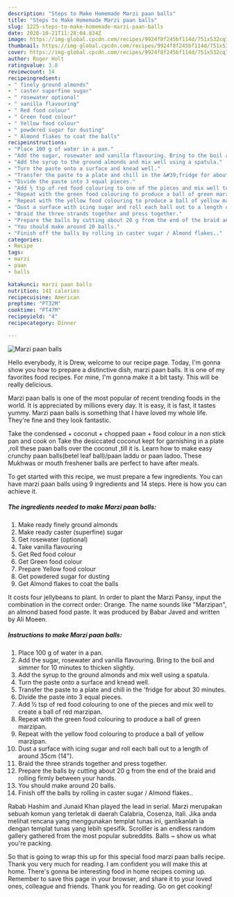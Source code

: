 ```yaml
---
description: "Steps to Make Homemade Marzi paan balls"
title: "Steps to Make Homemade Marzi paan balls"
slug: 1225-steps-to-make-homemade-marzi-paan-balls
date: 2020-10-21T11:28:04.834Z
image: https://img-global.cpcdn.com/recipes/9924f8f245bf114d/751x532cq70/marzi-paan-balls-recipe-main-photo.jpg
thumbnail: https://img-global.cpcdn.com/recipes/9924f8f245bf114d/751x532cq70/marzi-paan-balls-recipe-main-photo.jpg
cover: https://img-global.cpcdn.com/recipes/9924f8f245bf114d/751x532cq70/marzi-paan-balls-recipe-main-photo.jpg
author: Roger Holt
ratingvalue: 3.8
reviewcount: 14
recipeingredient:
- " finely ground almonds"
- " caster superfine sugar"
- " rosewater optional"
- " vanilla flavouring"
- " Red food colour"
- " Green food colour"
- " Yellow food colour"
- " powdered sugar for dusting"
- " Almond flakes to coat the balls"
recipeinstructions:
- "Place 100 g of water in a pan."
- "Add the sugar, rosewater and vanilla flavouring. Bring to the boil and simmer for 10 minutes to thicken slightly."
- "Add the syrup to the ground almonds and mix well using a spatula."
- "Turn the paste onto a surface and knead well."
- "Transfer the paste to a plate and chill in the &#39;fridge for about 30 minutes."
- "Divide the paste into 3 equal pieces."
- "Add ½ tsp of red food colouring to one of the pieces and mix well to create a ball of red marzipan."
- "Repeat with the green food colouring to produce a ball of green marzipan."
- "Repeat with the yellow food colouring to produce a ball of yellow marzipan."
- "Dust a surface with icing sugar and roll each ball out to a length of around 35cm (14&#34;)."
- "Braid the three strands together and press together."
- "Prepare the balls by cutting about 20 g from the end of the braid and rolling firmly between your hands."
- "You should make around 20 balls."
- "Finish off the balls by rolling in caster sugar / Almond flakes.."
categories:
- Recipe
tags:
- marzi
- paan
- balls

katakunci: marzi paan balls 
nutrition: 141 calories
recipecuisine: American
preptime: "PT32M"
cooktime: "PT47M"
recipeyield: "4"
recipecategory: Dinner

---
```



![Marzi paan balls](https://img-global.cpcdn.com/recipes/9924f8f245bf114d/751x532cq70/marzi-paan-balls-recipe-main-photo.jpg)

Hello everybody, it is Drew, welcome to our recipe page. Today, I'm gonna show you how to prepare a distinctive dish, marzi paan balls. It is one of my favorites food recipes. For mine, I'm gonna make it a bit tasty. This will be really delicious.

Marzi paan balls is one of the most popular of recent trending foods in the world. It is appreciated by millions every day. It is easy, it is fast, it tastes yummy. Marzi paan balls is something that I have loved my whole life. They're fine and they look fantastic.

Take the condensed + coconut + chopped paan + food colour in a non stick pan and cook on Take the desiccated coconut kept for garnishing in a plate ,roll these paan balls over the coconut ,till it is. Learn how to make easy crunchy paan balls(betel leaf ball)/paan laddu or paan ladoo. These Mukhwas or mouth freshener balls are perfect to have after meals.


To get started with this recipe, we must prepare a few ingredients. You can have marzi paan balls using 9 ingredients and 14 steps. Here is how you can achieve it.

<!--inarticleads1-->

##### The ingredients needed to make Marzi paan balls:

1. Make ready  finely ground almonds
1. Make ready  caster (superfine) sugar
1. Get  rosewater (optional)
1. Take  vanilla flavouring
1. Get  Red food colour
1. Get  Green food colour
1. Prepare  Yellow food colour
1. Get  powdered sugar for dusting
1. Get  Almond flakes to coat the balls


It costs four jellybeans to plant. In order to plant the Marzi Pansy, input the combination in the correct order: Orange. The name sounds like &#34;Marzipan&#34;, an almond based food paste. It was produced by Babar Javed and written by Ali Moeen. 

<!--inarticleads2-->

##### Instructions to make Marzi paan balls:

1. Place 100 g of water in a pan.
1. Add the sugar, rosewater and vanilla flavouring. Bring to the boil and simmer for 10 minutes to thicken slightly.
1. Add the syrup to the ground almonds and mix well using a spatula.
1. Turn the paste onto a surface and knead well.
1. Transfer the paste to a plate and chill in the &#39;fridge for about 30 minutes.
1. Divide the paste into 3 equal pieces.
1. Add ½ tsp of red food colouring to one of the pieces and mix well to create a ball of red marzipan.
1. Repeat with the green food colouring to produce a ball of green marzipan.
1. Repeat with the yellow food colouring to produce a ball of yellow marzipan.
1. Dust a surface with icing sugar and roll each ball out to a length of around 35cm (14&#34;).
1. Braid the three strands together and press together.
1. Prepare the balls by cutting about 20 g from the end of the braid and rolling firmly between your hands.
1. You should make around 20 balls.
1. Finish off the balls by rolling in caster sugar / Almond flakes..


Rabab Hashim and Junaid Khan played the lead in serial. Marzi merupakan sebuah komun yang terletak di daerah Calabria, Cosenza, Itali. Jika anda melihat rencana yang menggunakan templat tunas ini, gantikanlah ia dengan templat tunas yang lebih spesifik. Scrolller is an endless random gallery gathered from the most popular subreddits. Balls ~ show us what you&#39;re packing. 

So that is going to wrap this up for this special food marzi paan balls recipe. Thank you very much for reading. I am confident you will make this at home. There's gonna be interesting food in home recipes coming up. Remember to save this page in your browser, and share it to your loved ones, colleague and friends. Thank you for reading. Go on get cooking!
